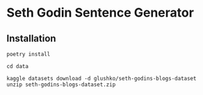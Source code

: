 # Seth Godin Sentence Generator

## Installation

```
poetry install

cd data

kaggle datasets download -d glushko/seth-godins-blogs-dataset
unzip seth-godins-blogs-dataset.zip
```